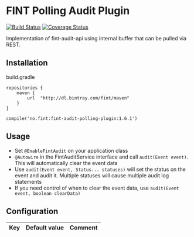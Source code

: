 # FINT Polling Audit Plugin

[![Build Status](https://travis-ci.org/FINTlabs/fint-audit-polling-plugin.svg?branch=master)](https://travis-ci.org/FINTlabs/fint-audit-polling-plugin)
[![Coverage Status](https://coveralls.io/repos/github/FINTLabs/fint-audit-polling-plugin/badge.svg?branch=master)](https://coveralls.io/github/FINTLabs/fint-audit-polling-plugin?branch=master)

Implementation of fint-audit-api using internal buffer that can be pulled via REST.

## Installation

build.gradle

```
repositories {
    maven {
        url  "http://dl.bintray.com/fint/maven"
    }
}

compile('no.fint:fint-audit-polling-plugin:1.6.1')
```

## Usage

- Set `@EnableFintAudit` on your application class
- `@Autowire` in the FintAuditService interface and call `audit(Event event)`. This will automatically clear the event data
- Use `audit(Event event, Status... statuses)` will set the status on the event and audit it. Multiple statuses will cause multiple audit log statements
- If you need control of when to clear the event data, use `audit(Event event, boolean clearData)`

## Configuration

| Key | Default value | Comment |
|-----|---------------|---------|
